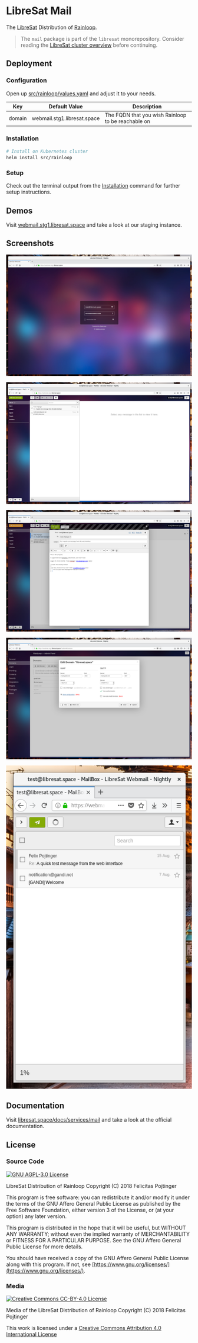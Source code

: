 # LibreSat Mail

The [LibreSat](https://libresat.space/) Distribution of [Rainloop](https://www.rainloop.net/).

> The `mail` package is part of the `libresat` monorepository. Consider reading the [LibreSat cluster overview](https://libresat.space/docs/cluster.html) before continuing.

## Deployment

### Configuration

Open up [src/rainloop/values.yaml](src/rainloop/values.yaml) and adjust it to your needs.

| Key    | Default Value               | Description                                        |
| ------ | --------------------------- | -------------------------------------------------- |
| domain | webmail.stg1.libresat.space | The FQDN that you wish Rainloop to be reachable on |

### Installation

```bash
# Install on Kubernetes cluster
helm install src/rainloop
```

### Setup

Check out the terminal output from the [Installation](#Installation) command for further setup instructions.

## Demos

Visit [webmail.stg1.libresat.space](https://webmail.stg1.libresat.space) and take a look at our staging instance.

## Screenshots

![Login](screenshots/login.png)

![Dashboard](screenshots/dashboard.png)

![Composer](screenshots/composer.png)

![Settings](screenshots/settings.png)

![Mobile Dashboard](screenshots/dashboard-mobile.png)

## Documentation

Visit [libresat.space/docs/services/mail](https://libresat.space/docs/services/mail.html) and take a look at the official documentation.

## License

### Source Code

[![GNU AGPL-3.0 License](https://www.gnu.org/graphics/agplv3-155x51.png)](https://www.gnu.org/licenses/agpl.html)

LibreSat Distribution of Rainloop
Copyright (C) 2018 Felicitas Pojtinger

This program is free software: you can redistribute it and/or modify it under the terms of the GNU Affero General Public License as published by the Free Software Foundation, either version 3 of the License, or (at your option) any later version.

This program is distributed in the hope that it will be useful, but WITHOUT ANY WARRANTY; without even the implied warranty of MERCHANTABILITY or FITNESS FOR A PARTICULAR PURPOSE. See the GNU Affero General Public License for more details.

You should have received a copy of the GNU Affero General Public License along with this program. If not, see [https://www.gnu.org/licenses/](https://www.gnu.org/licenses/).

### Media

[![Creative Commons CC-BY-4.0 License](https://i.creativecommons.org/l/by/4.0/88x31.png)](https://creativecommons.org/licenses/by/4.0/)

Media of the LibreSat Distribution of Rainloop
Copyright (C) 2018 Felicitas Pojtinger

This work is licensed under a [Creative Commons Attribution 4.0 International License](https://creativecommons.org/licenses/by/4.0/)
